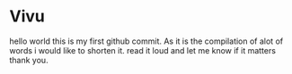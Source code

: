 # Vivu
hello world
this is my first github commit. As it is the compilation of alot of words i would like to shorten it. read it loud and let me know if it matters 
thank you.
